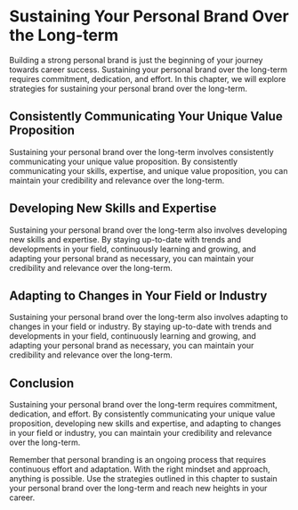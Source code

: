 Sustaining Your Personal Brand Over the Long-term
============================================================================================

Building a strong personal brand is just the beginning of your journey towards career success. Sustaining your personal brand over the long-term requires commitment, dedication, and effort. In this chapter, we will explore strategies for sustaining your personal brand over the long-term.

Consistently Communicating Your Unique Value Proposition
--------------------------------------------------------

Sustaining your personal brand over the long-term involves consistently communicating your unique value proposition. By consistently communicating your skills, expertise, and unique value proposition, you can maintain your credibility and relevance over the long-term.

Developing New Skills and Expertise
-----------------------------------

Sustaining your personal brand over the long-term also involves developing new skills and expertise. By staying up-to-date with trends and developments in your field, continuously learning and growing, and adapting your personal brand as necessary, you can maintain your credibility and relevance over the long-term.

Adapting to Changes in Your Field or Industry
---------------------------------------------

Sustaining your personal brand over the long-term also involves adapting to changes in your field or industry. By staying up-to-date with trends and developments in your field, continuously learning and growing, and adapting your personal brand as necessary, you can maintain your credibility and relevance over the long-term.

Conclusion
----------

Sustaining your personal brand over the long-term requires commitment, dedication, and effort. By consistently communicating your unique value proposition, developing new skills and expertise, and adapting to changes in your field or industry, you can maintain your credibility and relevance over the long-term.

Remember that personal branding is an ongoing process that requires continuous effort and adaptation. With the right mindset and approach, anything is possible. Use the strategies outlined in this chapter to sustain your personal brand over the long-term and reach new heights in your career.
